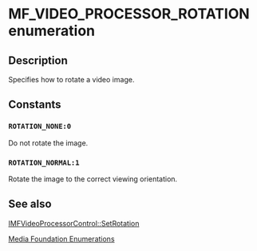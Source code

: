 # MF_VIDEO_PROCESSOR_ROTATION enumeration

## Description

Specifies how to rotate a video image.

## Constants

### `ROTATION_NONE:0`

Do not rotate the image.

### `ROTATION_NORMAL:1`

Rotate the image to the correct viewing orientation.

## See also

[IMFVideoProcessorControl::SetRotation](https://learn.microsoft.com/windows/desktop/api/mfidl/nf-mfidl-imfvideoprocessorcontrol-setrotation)

[Media Foundation Enumerations](https://learn.microsoft.com/windows/desktop/medfound/media-foundation-enumerations)